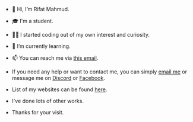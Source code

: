- 👋 Hi, I’m Rifat Mahmud.
- 🎓 I'm a student.
- 🧑‍💻 I started coding out of my own interest and curiosity.
- 🌱 I’m currently learning.
- 📫 You can reach me via <a href="mailto:rifatmahmudpc@gmail.com">this email</a>.
- If you need any help or want to contact me, you can simply <a href="mailto:rifatmahmudpc@gmail.com">email me</a> or message me on <a href="https://discord.com/channels/Rifat#1141">Discord</a> or <a href="https://www.facebook.com/messages/t/rifatno1.fb">Facebook</a>.

- List of my websites can be found <a href="https://rifatmahmud.vercel.app/posts/My%20Websites">here</a>.

- I've done lots of other works.
- Thanks for your visit.
